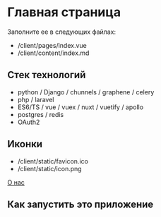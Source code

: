 #  Главная страница

Заполните ее в следующих файлах:
- /client/pages/index.vue
- /client/content/index.md

## Стек технологий
- python / Django / chunnels / graphene / celery
- php / laravel
- ES6/TS / vue / vuex / nuxt / vuetify / apollo
- postgres / redis
- OAuth2

## Иконки
- /client/static/favicon.ico
- /client/static/icon.png

[О нас](/about)


## Как запустить это приложение

